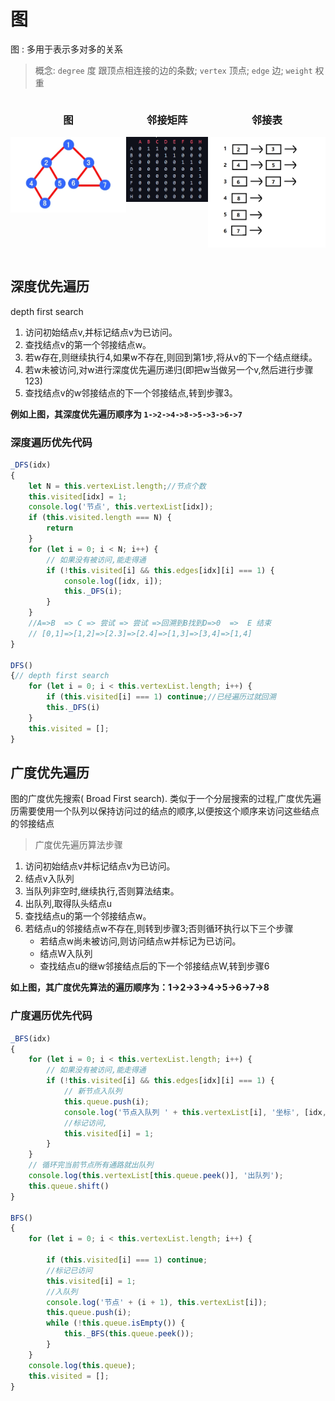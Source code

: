 # 图

图 : 多用于表示多对多的关系
> 概念: `degree` 度 跟顶点相连接的边的条数; `vertex` 顶点;  `edge` 边;  `weight` 权重

<!--special start-->

<div style="display:flex;width:100%;text-align:center">
<div>

### 图

![图](/public/assets/img/dataStructure/1583572855200.png)

</div>
<div>

### 邻接矩阵

![邻接矩阵](/public/assets/img/dataStructure/1583747145182.png)

</div>
<div>

### 邻接表

![邻接表](/public/assets/img/dataStructure/1583747039293.png)

</div>
</div>

<!--special end-->

## 深度优先遍历

depth first search

1. 访问初始结点v,并标记结点v为已访问。
2. 查找结点v的第一个邻接结点w。
3. 若w存在,则继续执行4,如果w不存在,则回到第1步,将从v的下一个结点继续。
4. 若w未被访问,对w进行深度优先遍历递归(即把w当做另一个v,然后进行步骤123)
5. 查找结点v的w邻接结点的下一个邻接结点,转到步骤3。

**例如上图，其深度优先遍历顺序为 `1->2->4->8->5->3->6->7`**

### 深度遍历优先代码

```javascript
_DFS(idx)
{
    let N = this.vertexList.length;//节点个数
    this.visited[idx] = 1;
    console.log('节点', this.vertexList[idx]);
    if (this.visited.length === N) {
        return
    }
    for (let i = 0; i < N; i++) {
        // 如果没有被访问,能走得通
        if (!this.visited[i] && this.edges[idx][i] === 1) {
            console.log([idx, i]);
            this._DFS(i);
        }
    }
    //A=>B  => C => 尝试 => 尝试 =>回溯到B找到D=>0  =>  E 结束
    // [0,1]=>[1,2]=>[2.3]=>[2.4]=>[1,3]=>[3,4]=>[1,4]
}

DFS()
{// depth first search
    for (let i = 0; i < this.vertexList.length; i++) {
        if (this.visited[i] === 1) continue;//已经遍历过就回溯
        this._DFS(i)
    }
    this.visited = [];
}
```

## 广度优先遍历

图的广度优先搜索( Broad First search).
类似于一个分层搜索的过程,广度优先遍历需要使用一个队列以保持访问过的结点的顺序,以便按这个顺序来访问这些结点的邻接结点

> 广度优先遍历算法步骤

1. 访问初始结点v并标记结点v为已访问。
2. 结点v入队列
3. 当队列非空时,继续执行,否则算法结束。
4. 出队列,取得队头结点u
5. 查找结点u的第一个邻接结点w。
6. 若结点u的邻接结点w不存在,则转到步骤3;否则循环执行以下三个步骤
    + 若结点w尚未被访问,则访问结点w并标记为已访问。
    + 结点W入队列
    + 查找结点u的继w邻接结点后的下一个邻接结点W,转到步骤6

**如上图，其广度优先算法的遍历顺序为：1->2->3->4->5->6->7->8**

### 广度遍历优先代码

```javascript
_BFS(idx)
{
    for (let i = 0; i < this.vertexList.length; i++) {
        // 如果没有被访问,能走得通
        if (!this.visited[i] && this.edges[idx][i] === 1) {
            // 新节点入队列
            this.queue.push(i);
            console.log('节点入队列 ' + this.vertexList[i], '坐标', [idx, i]);
            //标记访问,
            this.visited[i] = 1;
        }
    }
    // 循环完当前节点所有通路就出队列
    console.log(this.vertexList[this.queue.peek()], '出队列');
    this.queue.shift()
}

BFS()
{
    for (let i = 0; i < this.vertexList.length; i++) {

        if (this.visited[i] === 1) continue;
        //标记已访问
        this.visited[i] = 1;
        //入队列
        console.log('节点' + (i + 1), this.vertexList[i]);
        this.queue.push(i);
        while (!this.queue.isEmpty()) {
            this._BFS(this.queue.peek());
        }
    }
    console.log(this.queue);
    this.visited = [];
}
```

